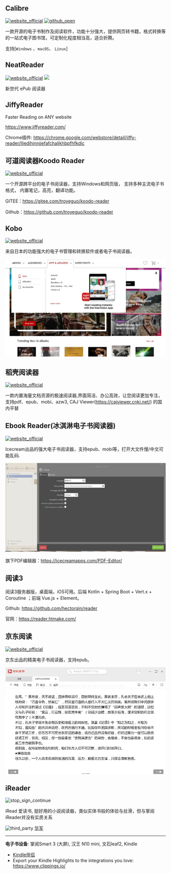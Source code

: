 ## Calibre

[![website_official](https://gitbook07.oss-cn-hangzhou.aliyuncs.com/website_official.svg)](http://calibre-ebook.com/) [![github_open](https://gitbook07.oss-cn-hangzhou.aliyuncs.com/github_open.svg)]( https://github.com/kovidgoyal/calibre)

一款开源的电子书制作及阅读软件，功能十分强大，提供网页转书籍，格式转换等的一站式电子图书馆，可定制化程度相当高，适合折腾。

支持[`Windows` 、`macOS`、 `Linux`]

## NeatReader
[![website_official](https://gitbook07.oss-cn-hangzhou.aliyuncs.com/website_official.svg)](https://www.kobo.com) ![](https://gitbook07.oss-cn-hangzhou.aliyuncs.com/money_pay.svg)

新世代 ePub 阅读器

## JiffyReader

 Faster Reading on ANY website

https://www.jiffyreader.com/

Chrome插件: https://chrome.google.com/webstore/detail/jiffy-reader/lljedihjnnjjefafchaljkhbpfhfkdic

## 可道阅读器Koodo Reader

[![website_official](https://gitbook07.oss-cn-hangzhou.aliyuncs.com/website_official.svg)](https://koodo.960960.xyz/)

一个开源跨平台的电子书阅读器，支持Windows和网页版， 支持多种主流电子书格式， 内置笔记，高亮，翻译功能。

GITEE：https://gitee.com/troyeguo/koodo-reader

Github：https://github.com/troyeguo/koodo-reader

## Kobo
[![website_official](https://gitbook07.oss-cn-hangzhou.aliyuncs.com/website_official.svg)](https://www.kobo.com)

来自日本的功能强大的电子书管理和转换软件或者电子书阅读器。

![Kobo](../../.gitbook/assets/z-study-read-book-kobo.jpg)

## 稻壳阅读器
[![website_official](https://gitbook07.oss-cn-hangzhou.aliyuncs.com/website_official.svg)](http://www.daokeyuedu.com/)

一款内置海量文档资源的极速阅读器,界面简洁、办公高效，让您阅读更加专注，支持pdf、epub、mobi、azw3, CAJ Viewer(https://cajviewer.cnki.net/) 的国内平替

## Ebook Reader(冰淇淋电子书阅读器)
[![website_official](https://gitbook07.oss-cn-hangzhou.aliyuncs.com/website_official.svg)](https://icecreamapps.com/Download-Ebook-Reader/)

Icecream出品的强大电子书阅读器，支持epub、mobi等，打开大文件慢/中文可能乱码.

![Ebook Reader](../../.gitbook/assets/z-study-read-book-ebook-reader.jpg)

旗下PDF编辑器：https://icecreamapps.com/PDF-Editor/

## 阅读3

阅读3服务器版，桌面端，iOS可用。后端 Kotlin + Spring Boot + Vert.x + Coroutine ；前端 Vue.js + Element。

Github: https://github.com/hectorqin/reader

官网：https://reader.htmake.com/

## 京东阅读

[![website_official](https://gitbook07.oss-cn-hangzhou.aliyuncs.com/website_official.svg)](https://cread.jd.com/custom/custom_pcDownload.action)

京东出品的精美电子书阅读器，支持epub。

![京东阅读](../../.gitbook/assets/z-study-read-book-jdreader.jpg)

## iReader
![stop_sign_continue](https://gitbook07.oss-cn-hangzhou.aliyuncs.com/stop_sign_continue_Q.svg)

iRead 爱读书, 挺好用的小说阅读器，类似实体书般的体验与丝滑，但与掌阅iReader并没有实质关系

![third_party](https://gitbook07.oss-cn-hangzhou.aliyuncs.com/third_party.svg) [华军](http://soft.onlinedown.net/soft/73391.htm)

----

**电子书设备**: 掌阅Smart 3 (大屏),  汉王 N10 mini, 文石leaf2, Kindle

- [Kindle伴侣](https://bookfere.com/)
- Export your Kindle Highlights to the integrations you love: https://www.clippings.io/